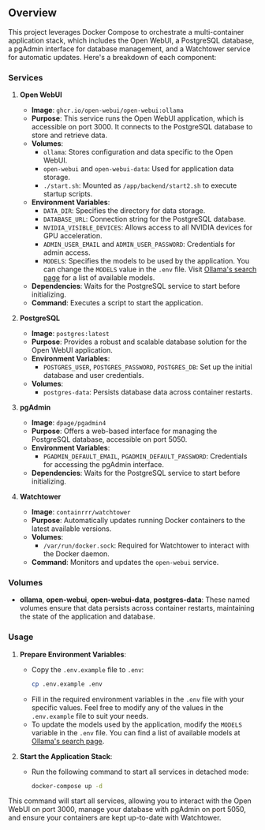 ## Overview

This project leverages Docker Compose to orchestrate a multi-container application stack, which includes the Open WebUI, a PostgreSQL database, a pgAdmin interface for database management, and a Watchtower service for automatic updates. Here's a breakdown of each component:

### Services

1. **Open WebUI**
   - **Image**: `ghcr.io/open-webui/open-webui:ollama`
   - **Purpose**: This service runs the Open WebUI application, which is accessible on port 3000. It connects to the PostgreSQL database to store and retrieve data.
   - **Volumes**: 
     - `ollama`: Stores configuration and data specific to the Open WebUI.
     - `open-webui` and `open-webui-data`: Used for application data storage.
     - `./start.sh`: Mounted as `/app/backend/start2.sh` to execute startup scripts.
   - **Environment Variables**:
     - `DATA_DIR`: Specifies the directory for data storage.
     - `DATABASE_URL`: Connection string for the PostgreSQL database.
     - `NVIDIA_VISIBLE_DEVICES`: Allows access to all NVIDIA devices for GPU acceleration.
     - `ADMIN_USER_EMAIL` and `ADMIN_USER_PASSWORD`: Credentials for admin access.
     - `MODELS`: Specifies the models to be used by the application. You can change the `MODELS` value in the `.env` file. Visit [Ollama's search page](https://ollama.com/search) for a list of available models.
   - **Dependencies**: Waits for the PostgreSQL service to start before initializing.
   - **Command**: Executes a script to start the application.

2. **PostgreSQL**
   - **Image**: `postgres:latest`
   - **Purpose**: Provides a robust and scalable database solution for the Open WebUI application.
   - **Environment Variables**:
     - `POSTGRES_USER`, `POSTGRES_PASSWORD`, `POSTGRES_DB`: Set up the initial database and user credentials.
   - **Volumes**:
     - `postgres-data`: Persists database data across container restarts.

3. **pgAdmin**
   - **Image**: `dpage/pgadmin4`
   - **Purpose**: Offers a web-based interface for managing the PostgreSQL database, accessible on port 5050.
   - **Environment Variables**:
     - `PGADMIN_DEFAULT_EMAIL`, `PGADMIN_DEFAULT_PASSWORD`: Credentials for accessing the pgAdmin interface.
   - **Dependencies**: Waits for the PostgreSQL service to start before initializing.

4. **Watchtower**
   - **Image**: `containrrr/watchtower`
   - **Purpose**: Automatically updates running Docker containers to the latest available versions.
   - **Volumes**:
     - `/var/run/docker.sock`: Required for Watchtower to interact with the Docker daemon.
   - **Command**: Monitors and updates the `open-webui` service.

### Volumes

- **ollama**, **open-webui**, **open-webui-data**, **postgres-data**: These named volumes ensure that data persists across container restarts, maintaining the state of the application and database.

### Usage

1. **Prepare Environment Variables**:
   - Copy the `.env.example` file to `.env`:
     ```bash
     cp .env.example .env
     ```
   - Fill in the required environment variables in the `.env` file with your specific values. Feel free to modify any of the values in the `.env.example` file to suit your needs.
   - To update the models used by the application, modify the `MODELS` variable in the `.env` file. You can find a list of available models at [Ollama's search page](https://ollama.com/search).

2. **Start the Application Stack**:
   - Run the following command to start all services in detached mode:
     ```bash
     docker-compose up -d
     ```

This command will start all services, allowing you to interact with the Open WebUI on port 3000, manage your database with pgAdmin on port 5050, and ensure your containers are kept up-to-date with Watchtower.

